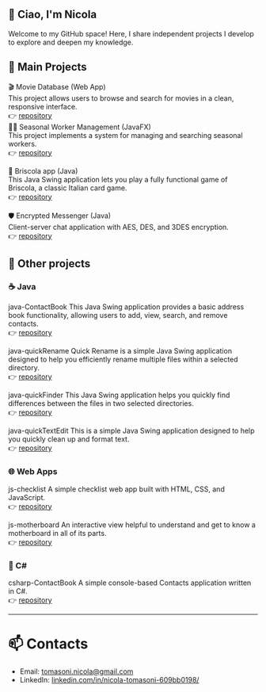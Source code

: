 ## 👋 Ciao, I'm Nicola  
Welcome to my GitHub space! Here, I share independent projects I develop to explore and deepen my knowledge.

## 🔧 Main Projects

🎬 Movie Database (Web App)  
This project allows users to browse and search for movies in a clean, responsive interface.  
👉 [repository](https://github.com/Shalafi01/php-MovieDatabase)
<be><be>  
🧑‍💼 Seasonal Worker Management (JavaFX)  
This project implements a system for managing and searching seasonal workers.  
👉 [repository](https://github.com/Shalafi01/javafx-TalentView)
  
  
🎴 Briscola app (Java)  
This Java Swing application lets you play a fully functional game of Briscola, a classic Italian card game.  
👉 [repository](https://github.com/Shalafi01/java-Briscola/tree/main)
  
  
🛡️ Encrypted Messenger (Java)  
Client-server chat application with AES, DES, and 3DES encryption.  
👉 [repository](https://github.com/andrea97/encrypted-messenger-java)

## 🔧 Other projects

### ☕ Java

java-ContactBook
This Java Swing application provides a basic address book functionality, allowing users to add, view, search, and remove contacts.  
👉 [repository](https://github.com/Shalafi01/java-ContactBook)
  
  
java-quickRename
Quick Rename is a simple Java Swing application designed to help you efficiently rename multiple files within a selected directory.  
👉 [repository](https://github.com/Shalafi01/java-quickRename)
  
  
java-quickFinder
This Java Swing application helps you quickly find differences between the files in two selected directories.  
👉 [repository](https://github.com/Shalafi01/java-quickFinder)
  
  
java-quickTextEdit
This is a simple Java Swing application designed to help you quickly clean up and format text.  
👉 [repository](https://github.com/Shalafi01/java-quickTextEdit)

### 🌐 Web Apps

js-checklist
A simple checklist web app built with HTML, CSS, and JavaScript.  
👉 [repository](https://github.com/Shalafi01/js-checklist)
  
  
js-motherboard
An interactive view helpful to understand and get to know a motherboard in all of its parts.  
👉 [repository](https://github.com/Shalafi01/js-motherboard)

### 🧩 C#

csharp-ContactBook
A simple console-based Contacts application written in C#.  
👉 [repository](https://github.com/Shalafi01/csharp-ContactBook)

---

# 📫 Contacts

- Email: tomasoni.nicola@gmail.com
- LinkedIn: [linkedin.com/in/nicola-tomasoni-609bb0198/](https://www.linkedin.com/in/nicola-tomasoni-609bb0198/)
